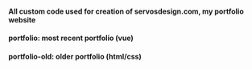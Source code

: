 #### All custom code used for creation of servosdesign.com, my portfolio website

#### portfolio: most recent portfolio (vue)

#### portfolio-old: older portfolio (html/css)
